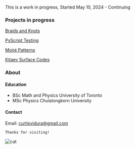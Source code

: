 This is a work in progress, Started May 10, 2024 - Continuing


### Projects in progress
[Braids and Knots](./Knots.html)

[PyScript Testing](./PyScriptTest.html)

[Moiré Patterns](./Moire.html)

[Kitaev Surface Codes](./Toric.html)

### About
#### Education
*   BSc Math and Physics University of Toronto
*   MSc Physics Chulalongkorn University 

#### Contact
Email: curtisvidura@gmail.com

```
Thanks for visiting!
```

<img src="/figures/film/000030310027.jpg" alt="cat" >
